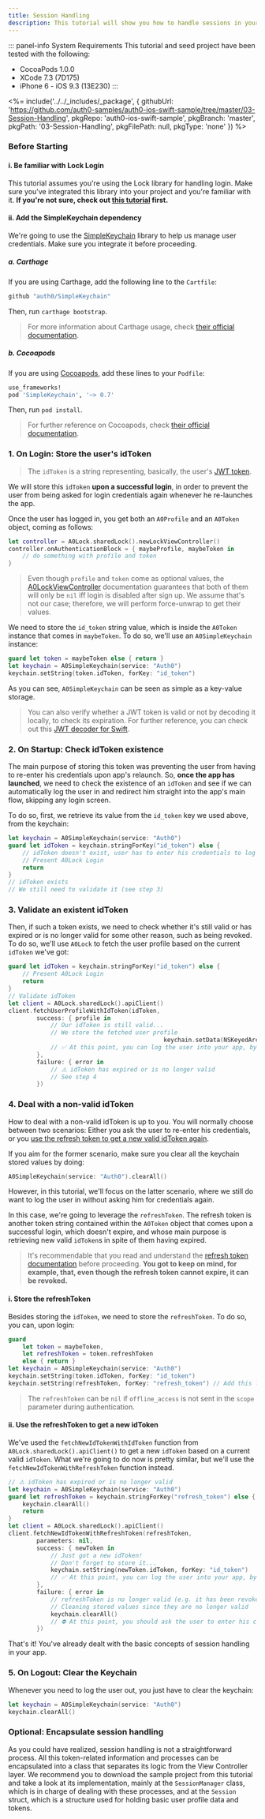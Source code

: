 ```yaml
---
title: Session Handling
description: This tutorial will show you how to handle sessions in your app, with the aim of preventing the user from being asked for credentials each time the app is launched.
---
```


::: panel-info System Requirements
This tutorial and seed project have been tested with the following:

* CocoaPods 1.0.0
* XCode 7.3 (7D175)
* iPhone 6 - iOS 9.3 (13E230)
  :::

<%= include('../../_includes/_package', {
  githubUrl: 'https://github.com/auth0-samples/auth0-ios-swift-sample/tree/master/03-Session-Handling',
  pkgRepo: 'auth0-ios-swift-sample',
  pkgBranch: 'master',
  pkgPath: '03-Session-Handling',
  pkgFilePath: null,
  pkgType: 'none'
}) %>

### Before Starting

#### i. Be familiar with Lock Login

This tutorial assumes you're using the Lock library for handling login. Make sure you've integrated this library into your project and you're familiar with it. **If you're not sure, check out [this tutorial](01-login.md) first.**

#### ii. Add the SimpleKeychain dependency

We're going to use the [SimpleKeychain](https://github.com/auth0/SimpleKeychain) library to help us manage user credentials. Make sure you integrate it before proceeding.

##### a. Carthage

If you are using Carthage, add the following line to the `Cartfile`:

```ruby
github "auth0/SimpleKeychain"
```

Then, run `carthage bootstrap`.

> For more information about Carthage usage, check [their official documentation](https://github.com/Carthage/Carthage#if-youre-building-for-ios-tvos-or-watchos).

##### b. Cocoapods

If you are using [Cocoapods](https://cocoapods.org/), add these lines to your `Podfile`:

```ruby
use_frameworks!
pod 'SimpleKeychain', '~> 0.7'
```

Then, run `pod install`.

> For further reference on Cocoapods, check [their official documentation](http://guides.cocoapods.org/using/getting-started.html).

### 1. On Login: Store the user's idToken

> The `idToken` is a string representing, basically, the user's [JWT token](https://en.wikipedia.org/wiki/JSON_Web_Token).

We will store this `idToken` **upon a successful login**, in order to prevent the user from being asked for login credentials again whenever he re-launches the app.

Once the user has logged in, you get both an `A0Profile` and an `A0Token` object, coming as follows:

```swift
let controller = A0Lock.sharedLock().newLockViewController()
controller.onAuthenticationBlock = { maybeProfile, maybeToken in
	// do something with profile and token
}
```

> Even though `profile` and `token` come as optional values, the [A0LockViewController](https://github.com/auth0/Lock.iOS-OSX/blob/master/Lock/UI/A0LockViewController.h) documentation guarantees that both of them will only be `nil` iff login is disabled after sign up. We assume that's not our case; therefore, we will perform force-unwrap to get their values.

We need to store the `id_token` string value, which is inside the `A0Token` instance that comes in `maybeToken`. To do so, we'll use an `A0SimpleKeychain` instance:

```swift
guard let token = maybeToken else { return }
let keychain = A0SimpleKeychain(service: "Auth0")
keychain.setString(token.idToken, forKey: "id_token")
```

As you can see, `A0SimpleKeychain` can be seen as simple as a key-value storage.

> You can also verify whether a JWT token is valid or not by decoding it locally, to check its expiration. For further reference, you can check out this [JWT decoder for Swift](https://github.com/auth0/JWTDecode.swift).

### 2. On Startup: Check idToken existence

The main purpose of storing this token was preventing the user from having to re-enter his credentials upon app's relaunch. So, **once the app has launched**, we need to check the existence of an `idToken` and see if we can automatically log the user in and redirect him straight into the app's main flow, skipping any login screen.

To do so, first, we retrieve its value from the `id_token` key we used above, from the keychain:

```swift
let keychain = A0SimpleKeychain(service: "Auth0")
guard let idToken = keychain.stringForKey("id_token") else {
    // idToken doesn't exist, user has to enter his credentials to log in
    // Present A0Lock Login
	return
}
// idToken exists
// We still need to validate it (see step 3)
```

### 3. Validate an existent idToken

Then, if such a token exists, we need to check whether it's still valid or has expired or is no longer valid for some other reason, such as being revoked. To do so, we'll use `A0Lock` to fetch the user profile based on the current `idToken` we've got:

```swift
guard let idToken = keychain.stringForKey("id_token") else {
    // Present A0Lock Login
    return
}
// Validate idToken
let client = A0Lock.sharedLock().apiClient()
client.fetchUserProfileWithIdToken(idToken,
        success: { profile in
            // Our idToken is still valid...
            // We store the fetched user profile
                                            keychain.setData(NSKeyedArchiver.archivedDataWithRootObject(profile), forKey: "profile")
            // ✅ At this point, you can log the user into your app, by navigating to the corresponding screen
        },
        failure: { error in
            // ⚠️ idToken has expired or is no longer valid
            // See step 4
        })
```

### 4. Deal with a non-valid idToken

How to deal with a non-valid idToken is up to you. You will normally choose between two scenarios: Either you ask the user to re-enter his credentials, or you [use the refresh token to get a new valid idToken again](https://auth0.com/docs/refresh-token).

If you aim for the former scenario, make sure you clear all the keychain stored values by doing:

```swift
A0SimpleKeychain(service: "Auth0").clearAll()
```

However, in this tutorial, we'll focus on the latter scenario, where we still do want to log the user in without asking him for credentials again.

In this case, we're going to leverage the `refreshToken`. The refresh token is another token string contained within the `A0Token` object that comes upon a successful login, which doesn't expire, and whose main purpose is retrieving new valid `idToken`s in spite of them having expired.

>It's recommendable that you read and understand the [refresh token documentation](https://auth0.com/docs/refresh-token) before proceeding. **You got to keep on mind, for example, that, even though the refresh token cannot expire, it can be revoked.**

#### i. Store the refreshToken

Besides storing the `idToken`, we need to store the `refreshToken`. To do so, you can, upon login:

```swift
guard 
    let token = maybeToken,
    let refreshToken = token.refreshToken
    else { return }
let keychain = A0SimpleKeychain(service: "Auth0")
keychain.setString(token.idToken, forKey: "id_token")
keychain.setString(refreshToken, forKey: "refresh_token") // Add this line
```

> The `refreshToken` can be `nil` if `offline_access` is not sent in the `scope` parameter during authentication.

#### ii. Use the refreshToken to get a new idToken

We've used the `fetchNewIdTokenWithIdToken` function from `A0Lock.sharedLock().apiClient()` to get a new `idToken` based on a current valid `idToken`. What we're going to do now is pretty similar, but we'll use the `fetchNewIdTokenWithRefreshToken` function instead.

```swift
// ⚠️ idToken has expired or is no longer valid
let keychain = A0SimpleKeychain(service: "Auth0")
guard let refreshToken = keychain.stringForKey("refresh_token") else {
    keychain.clearAll()
    return
}
let client = A0Lock.sharedLock().apiClient()
client.fetchNewIdTokenWithRefreshToken(refreshToken,
        parameters: nil,
        success: { newToken in
            // Just got a new idToken!
            // Don't forget to store it...
            keychain.setString(newToken.idToken, forKey: "id_token")
            // ✅ At this point, you can log the user into your app, by navigating to the corresponding screen
        },
        failure: { error in
            // refreshToken is no longer valid (e.g. it has been revoked)
            // Cleaning stored values since they are no longer valid
            keychain.clearAll()
            // ⛔️ At this point, you should ask the user to enter his credentials again!
        })
```

That's it! You've already dealt with the basic concepts of session handling in your app.

### 5. On Logout: Clear the Keychain

Whenever you need to log the user out, you just have to clear the keychain:

```swift
let keychain = A0SimpleKeychain(service: "Auth0")
keychain.clearAll()
```

### Optional: Encapsulate session handling

As you could have realized, session handling is not a straightforward process. All this token-related information and processes can be encapsulated into a class that separates its logic from the View Controller layer. We recommend you to download the sample project from this tutorial and take a look at its implementation, mainly at the `SessionManager` class, which is in charge of dealing with these processes, and at the `Session` struct, which is a structure used for holding basic user profile data and tokens.
